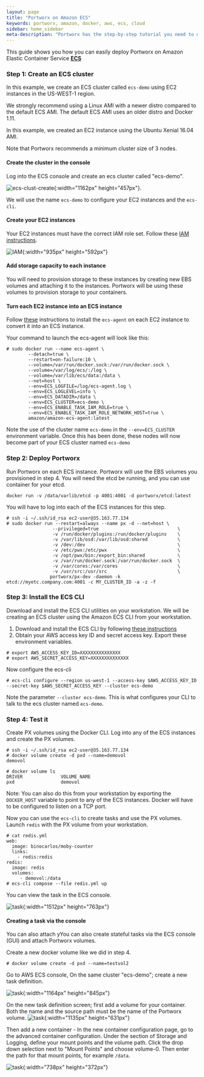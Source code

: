 ```yaml
---
layout: page
title: "Portworx on Amazon ECS"
keywords: portworx, amazon, docker, aws, ecs, cloud
sidebar: home_sidebar
meta-description: "Portworx has the step-by-step tutorial you need to deploy Portworx on Amazon Elastic Container Service (ECS). Check it out today!"
---
```


This guide shows you how you can easily deploy Portworx on Amazon Elastic Container Service [**ECS**](https://aws.amazon.com/ecs/)

### Step 1: Create an ECS cluster
In this example, we create an ECS cluster called `ecs-demo` using EC2 instances in the US-WEST-1 region.

We strongly recommend using a Linux AMI with a newer distro compared to the default ECS AMI.  The default ECS AMI uses an older distro and Docker 1.11.

In this example, we created an EC2 instance using the Ubuntu Xenial 16.04 AMI.

Note that Portworx recommends a minimum cluster size of 3 nodes.

#### Create the cluster in the console
Log into the ECS console and create an ecs cluster called "ecs-demo".

![ecs-clust-create](/images/ecs-clust-create.png "ecs"){:width="1162px" height="457px"}.

We will use the name `ecs-demo` to configure your EC2 instances and the `ecs-cli`.

#### Create your EC2 instances
Your EC2 instances must have the correct IAM role set.  Follow these [IAM instructions](http://docs.aws.amazon.com/AmazonECS/latest/developerguide/instance_IAM_role.html).

![IAM](/images/iam-role.png "IAM"){:width="935px" height="592px"}

#### Add storage capacity to each instance
You will need to provision storage to these instances by creating new EBS volumes and attaching it to the instances.  Portworx will be using these volumes to provision storage to your containers.

#### Turn each EC2 instance into an ECS instance
Follow [these](http://docs.aws.amazon.com/AmazonECS/latest/developerguide/ecs-agent-install.html) instructions to install the `ecs-agent` on each EC2 instance to convert it into an ECS instance.

Your command to launch the ecs-agent will look like this:

```
# sudo docker run --name ecs-agent \
		--detach=true \
		--restart=on-failure:10 \
		--volume=/var/run/docker.sock:/var/run/docker.sock \
		--volume=/var/log/ecs/:/log \
		--volume=/var/lib/ecs/data:/data \
		--net=host \
		--env=ECS_LOGFILE=/log/ecs-agent.log \
		--env=ECS_LOGLEVEL=info \
		--env=ECS_DATADIR=/data \
		--env=ECS_CLUSTER=ecs-demo \
		--env=ECS_ENABLE_TASK_IAM_ROLE=true \
		--env=ECS_ENABLE_TASK_IAM_ROLE_NETWORK_HOST=true \
		amazon/amazon-ecs-agent:latest
```

Note the use of the cluster name `ecs-demo` in the `--env=ECS_CLUSTER` environment variable.  Once this has been done, these nodes will now become part of your ECS cluster named `ecs-demo`

### Step 2: Deploy Portworx
Run Portworx on each ECS instance.  Portworx will use the EBS volumes you provisioned in step 4.
You will need the etcd be running, and you can use container for your etcd.

```
docker run -v /data/varlib/etcd -p 4001:4001 -d portworx/etcd:latest

```

You will have to log into each of the ECS instances for this step.

```
# ssh -i ~/.ssh/id_rsa ec2-user@35.163.77.134
# sudo docker run --restart=always --name px -d --net=host \
                 --privileged=true                             \
                 -v /run/docker/plugins:/run/docker/plugins    \
                 -v /var/lib/osd:/var/lib/osd:shared           \
                 -v /dev:/dev                                  \
                 -v /etc/pwx:/etc/pwx                          \
                 -v /opt/pwx/bin:/export_bin:shared            \
                 -v /var/run/docker.sock:/var/run/docker.sock  \
                 -v /var/cores:/var/cores                      \
                 -v /usr/src:/usr/src                          \
                portworx/px-dev -daemon -k etcd://myetc.company.com:4001 -c MY_CLUSTER_ID -a -z -f
```

### Step 3: Install the ECS CLI
Download and install the ECS CLI utilities on your workstation.  We will be creating an ECS cluster using the Amazon ECS CLI from your workstation.

1. Download and install the ECS CLI by following [these instructions](http://docs.aws.amazon.com/AmazonECS/latest/developerguide/ECS_CLI_installation.html)
2. Obtain your AWS access key ID and secret access key.  Export these environment variables.

```
# export AWS_ACCESS_KEY_ID=XXXXXXXXXXXXXXX
# export AWS_SECRET_ACCESS_KEY=XXXXXXXXXXXXXX
```

Now configure the ecs-cli
```
# ecs-cli configure --region us-west-1 --access-key $AWS_ACCESS_KEY_ID --secret-key $AWS_SECRET_ACCESS_KEY --cluster ecs-demo
```

Note the parameter `--cluster ecs-demo`.  This is what configures your CLI to talk to the ecs cluster named `ecs-demo`.

### Step 4: Test it
Create PX volumes using the Docker CLI.  Log into any of the ECS instances and create the PX volumes.

```
# ssh -i ~/.ssh/id_rsa ec2-user@35.163.77.134
# docker volume create -d pxd --name=demovol
demovol

# docker volume ls
DRIVER              VOLUME NAME
pxd                 demovol
```
Note: You can also do this from your workstation by exporting the `DOCKER_HOST` variable to point to any of the ECS instances.  Docker will have to be configured to listen on a TCP port.

Now you can use the `ecs-cli` to create tasks and use the PX volumes.  Launch `redis` with the PX volume from your workstation.

```
# cat redis.yml
web:
  image: binocarlos/moby-counter
  links:
    - redis:redis
redis:
  image: redis
  volumes:
     - demovol:/data
# ecs-cli compose --file redis.yml up 
```

You can view the task in the ECS console.

![task](/images/ecs-task.png "task"){:width="1512px" height="763px"}

#### Creating a task via the console

You can also attach yYou can also create stateful tasks via the ECS console (GUI) and attach Portworx volumes.

Create a new docker volume like we did in step 4.

```
# docker volume create -d pxd --name=testvol2
```

Go to AWS ECS console, On the same cluster "ecs-demo"; create a new task definition.

![task](/images/aws-ecs-image00.PNG){:width="1164px" height="845px"}

On the new task definition screen; first add a volume for your container.  Both the name and the source path must be the name of the Portworx volume.
![task](/images/aws-ecs-image02.PNG){:width="1135px" height="631px"}

Then add a new container - In the new container configuration page, go to the advanced container configuration.  Under the section of Storage and Logging, define your mount points and the volume path.  Click the drop down selection next to "Mount Points" and choose volume-0. Then enter the path for that mount points, for example `/data`.

![task](/images/aws-ecs-image03.PNG){:width="738px" height="372px"}
